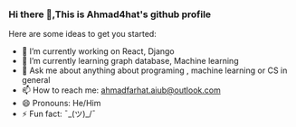### Hi there 👋,This is Ahmad4hat's github profile 



Here are some ideas to get you started:

- 🔭 I’m currently working on React, Django 
- 🌱 I’m currently learning graph database, Machine learning  
- 💬 Ask me about anything about programing , machine learning or CS in general 
- 📫 How to reach me: ahmadfarhat.aiub@outlook.com 
- 😄 Pronouns: He/Him
- ⚡ Fun fact: ¯\_(ツ)_/¯  

